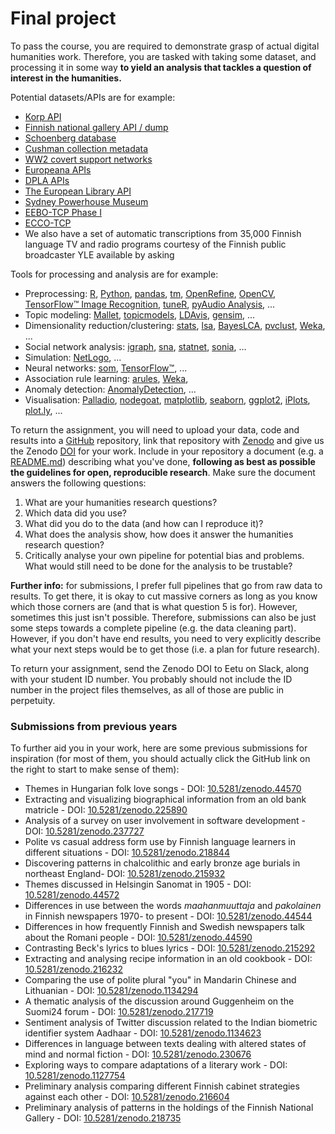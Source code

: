# Final project

To pass the course, you are required to demonstrate grasp of actual digital humanities work. Therefore, you are tasked with taking some dataset, and processing it in some way **to yield an analysis that tackles a question of interest in the humanities.**

Potential datasets/APIs are for example:

* [Korp API](https://kitwiki.csc.fi/twiki/bin/view/FinCLARIN/KielipankkiHelpKorpWebService)
* [Finnish national gallery API / dump](http://kokoelmat.fng.fi/api/v2support/docs/#/download)
* [Schoenberg database](http://dla.library.upenn.edu/dla/schoenberg/ancillary.html?id=dla/schoenberg/data)
* [Cushman collection metadata](https://github.com/iulibdcs/cushman_photos)
* [WW2 covert support networks](http://programminghistorian.org/lessons/creating-network-diagrams-from-historical-sources#about-the-case-study)
* [Europeana APIs](http://labs.europeana.eu/api)
* [DPLA APIs](http://dp.la/info/developers/codex/)
* [The European Library API](http://www.theeuropeanlibrary.org/confluence/display/developers/API+Documentation)
* [Sydney Powerhouse Museum](http://www.powerhousemuseum.com/collection/database/download.php)
* [EEBO-TCP Phase I](http://www.bodleian.ox.ac.uk/eebotcp/)
* [ECCO-TCP](http://www.textcreationpartnership.org/tcp-ecco/)
* We also have a set of automatic transcriptions from 35,000 Finnish language TV and radio programs courtesy of the Finnish public broadcaster YLE available by asking

Tools for processing and analysis are for example:

* Preprocessing: [R](https://www.r-project.org/), [Python](https://www.python.org/), [pandas](http://pandas.pydata.org/), [tm](https://cran.r-project.org/web/packages/tm/index.html), [OpenRefine](http://openrefine.org/), [OpenCV](http://opencv.org/), [TensorFlow™ Image Recognition](https://www.tensorflow.org/versions/master/tutorials/image_recognition/index.html), [tuneR](https://cran.r-project.org/web/packages/tuneR/index.html), [pyAudio Analysis](https://github.com/tyiannak/pyAudioAnalysis), ...
* Topic modeling: [Mallet](http://mallet.cs.umass.edu/), [topicmodels](https://cran.r-project.org/web/packages/topicmodels/index.html), [LDAvis](https://cran.r-project.org/web/packages/LDAvis/index.html), [gensim](https://radimrehurek.com/gensim/), ...
* Dimensionality reduction/clustering: [stats](https://stat.ethz.ch/R-manual/R-devel/library/stats/html/00Index.html), [lsa](https://cran.r-project.org/web/packages/lsa/index.html), [BayesLCA](https://cran.r-project.org/web/packages/BayesLCA/index.html), [pvclust](https://cran.r-project.org/web/packages/pvclust/index.html), [Weka](http://www.cs.waikato.ac.nz/ml/weka/), ...
* Social network analysis: [igraph](http://igraph.org/), [sna](https://cran.r-project.org/web/packages/sna/index.html), [statnet](https://cran.r-project.org/web/packages/statnet/index.html), [sonia](http://web.stanford.edu/group/sonia/index.html), …
* Simulation: [NetLogo](https://ccl.northwestern.edu/netlogo/), ...
* Neural networks: [som](https://cran.r-project.org/web/packages/som/index.html), [TensorFlow™](http://www.tensorflow.org/), ...
* Association rule learning: [arules](https://cran.r-project.org/web/packages/arules/index.html), [Weka](http://www.cs.waikato.ac.nz/ml/weka/),
* Anomaly detection: [AnomalyDetection](https://github.com/twitter/AnomalyDetection), ...
* Visualisation: [Palladio](http://palladio.designhumanities.org/), [nodegoat](http://nodegoat.net/), [matplotlib](http://matplotlib.org/), [seaborn](https://seaborn.pydata.org/index.html), [ggplot2](http://ggplot2.org/), [iPlots](https://cran.r-project.org/web/packages/iplots/index.html), [plot.ly](https://plot.ly/), ...

To return the assignment, you will need to upload your data, code and results into a [GitHub](http://github.com/) repository, link that repository with [Zenodo](https://zenodo.org/) and give us the Zenodo [DOI](https://www.doi.org/) for your work. Include in your repository a document \(e.g. a [README.md](https://help.github.com/articles/about-readmes/)\) describing what you've done, **following as best as possible the guidelines for open, reproducible research**. Make sure the document answers the following questions:

1. What are your humanities research questions?
2. Which data did you use?
3. What did you do to the data \(and how can I reproduce it\)?
4. What does the analysis show, how does it answer the humanities research question?
5. Critically analyse your own pipeline for potential bias and problems. What would still need to be done for the analysis to be trustable?

**Further info:** for submissions, I prefer full pipelines that go from raw data to results. To get there, it is okay to cut massive corners as long as you know which those corners are \(and that is what question 5 is for\). However, sometimes this just isn't possible. Therefore, submissions can also be just some steps towards a complete pipeline \(e.g. the data cleaning part\). However, if you don't have end results, you need to very explicitly describe what your next steps would be to get those \(i.e. a plan for future research\).

To return your assignment, send the Zenodo DOI to Eetu on Slack, along with your student ID number. You probably should not include the ID number in the project files themselves, as all of those are public in perpetuity.

### Submissions from previous years

To further aid you in your work, here are some previous submissions for inspiration \(for most of them, you should actually click the GitHub link on the right to start to make sense of them\):

* Themes in Hungarian folk love songs - DOI: [10.5281/zenodo.44570](http://doi.org/10.5281/zenodo.44570)
* Extracting and visualizing biographical information from an old bank matricle - DOI: [10.5281/zenodo.225890](http://doi.org/10.5281/zenodo.225890)
* Analysis of a survey on user involvement in software development - DOI: [10.5281/zenodo.237727](https://doi.org/10.5281/zenodo.237727)
* Polite vs casual address form use by Finnish language learners in different situations - DOI: [10.5281/zenodo.218844](https://doi.org/10.5281/zenodo.218844)
* Discovering patterns in chalcolithic and early bronze age burials in northeast England- DOI: [10.5281/zenodo.215932](https://doi.org/10.5281/zenodo.215932)
* Themes discussed in Helsingin Sanomat in 1905 - DOI: [10.5281/zenodo.44572](http://doi.org/10.5281/zenodo.44572)
* Differences in use between the words _maahanmuuttaja_ and _pakolainen_ in Finnish newspapers 1970- to present - DOI: [10.5281/zenodo.44544](http://doi.org/10.5281/zenodo.44544)
* Differences in how frequently Finnish and Swedish newspapers talk about the Romani people - DOI: [10.5281/zenodo.44590](http://doi.org/10.5281/zenodo.44590)
* Contrasting Beck's lyrics to blues lyrics - DOI: [10.5281/zenodo.215292](http://doi.org/10.5281/zenodo.215292)
* Extracting and analysing recipe information in an old cookbook - DOI: [10.5281/zenodo.216232](https://doi.org/10.5281/zenodo.216232)
* Comparing the use of polite plural "you" in Mandarin Chinese and Lithuanian - DOI: [10.5281/zenodo.1134294](https://doi.org/10.5281/zenodo.1134294)
* A thematic analysis of the discussion around Guggenheim on the Suomi24 forum - DOI: [10.5281/zenodo.217719](https://doi.org/10.5281/zenodo.217719)
* Sentiment analysis of Twitter discussion related to the Indian biometric identifier system Aadhaar - DOI: [10.5281/zenodo.1134623](https://doi.org/10.5281/zenodo.1134623)
* Differences in language between texts dealing with altered states of mind and normal fiction - DOI: [10.5281/zenodo.230676](https://doi.org/10.5281/zenodo.230676)
* Exploring ways to compare adaptations of a literary work - DOI: [10.5281/zenodo.1127754](http://doi.org/10.5281/zenodo.1127754)
* Preliminary analysis comparing different Finnish cabinet strategies against each other - DOI: [10.5281/zenodo.216604](https://doi.org/10.5281/zenodo.216604)
* Preliminary analysis of patterns in the holdings of the Finnish National Gallery - DOI: [10.5281/zenodo.218735](https://doi.org/10.5281/zenodo.218735)

